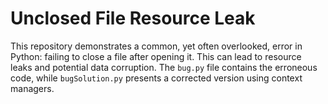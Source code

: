 # Unclosed File Resource Leak

This repository demonstrates a common, yet often overlooked, error in Python: failing to close a file after opening it. This can lead to resource leaks and potential data corruption. The `bug.py` file contains the erroneous code, while `bugSolution.py` presents a corrected version using context managers.